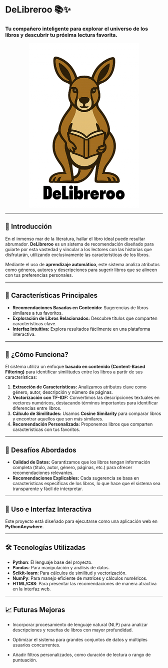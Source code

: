 # **DeLibreroo** 📚✨  
### Tu compañero inteligente para explorar el universo de los libros y descubrir tu próxima lectura favorita.

<p align="center">
  <img src="DeLibreroo.png" alt="DeLibreroo Logo" width="350"/>
</p>

---

## 📖 **Introducción**

En el inmenso mar de la literatura, hallar el libro ideal puede resultar abrumador. **DeLibreroo** es un sistema de recomendación diseñado para guiarte por esta vastedad y vincular a los lectores con las historias que disfrutarán, utilizando exclusivamente las características de los libros.

Mediante el uso de **aprendizaje automático**, este sistema analiza atributos como géneros, autores y descripciones para sugerir libros que se alineen con tus preferencias personales.

---

## 🌟 **Características Principales**

- **Recomendaciones Basadas en Contenido:** Sugerencias de libros similares a tus favoritos.  
- **Exploración de Libros Relacionados:** Descubre títulos que comparten características clave.  
- **Interfaz Intuitiva:** Explora resultados fácilmente en una plataforma interactiva.  

---

## 🧠 **¿Cómo Funciona?**

El sistema utiliza un enfoque **basado en contenido (Content-Based Filtering)** para identificar similitudes entre los libros a partir de sus características:

1. **Extracción de Características:** Analizamos atributos clave como género, autor, descripción y número de páginas.  
2. **Vectorización con TF-IDF:** Convertimos las descripciones textuales en vectores numéricos, destacando términos importantes para identificar diferencias entre libros.  
3. **Cálculo de Similitudes:** Usamos **Cosine Similarity** para comparar libros y encontrar aquellos que son más similares.  
4. **Recomendación Personalizada:** Proponemos libros que comparten características con tus favoritos.  

---

## 🚧 **Desafíos Abordados**

- **Calidad de Datos:** Garantizamos que los libros tengan información completa (título, autor, género, páginas, etc.) para ofrecer recomendaciones relevantes.  
- **Recomendaciones Explicables:** Cada sugerencia se basa en características específicas de los libros, lo que hace que el sistema sea transparente y fácil de interpretar.  

---

## 🚀 **Uso e Interfaz Interactiva**

Este proyecto está diseñado para ejecutarse como una aplicación web en **PythonAnywhere**.

---

## 🛠️ **Tecnologías Utilizadas**
  
- **Python**: El lenguaje base del proyecto.
- **Pandas**: Para manipulación y análisis de datos.
- **Scikit-learn**: Para cálculos de similitud y vectorización.
- **NumPy**: Para manejo eficiente de matrices y cálculos numéricos.
- **HTML/CSS**: Para presentar las recomendaciones de manera atractiva en la interfaz web.
  
---
  
## 📈 **Futuras Mejoras**
  
- Incorporar procesamiento de lenguaje natural (NLP) para analizar descripciones y reseñas de libros con mayor profundidad.

- Optimizar el sistema para grandes conjuntos de datos y múltiples usuarios concurrentes.

- Añadir filtros personalizados, como duración de lectura o rango de puntuación.